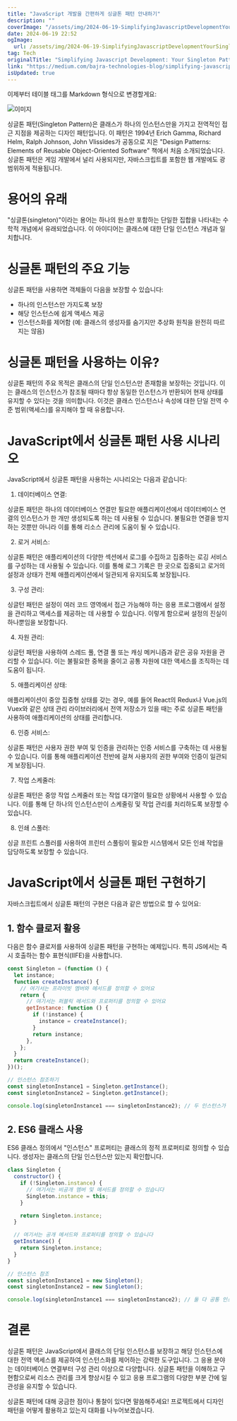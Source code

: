 ```yaml
---
title: "JavaScript 개발을 간편하게 싱글톤 패턴 안내하기"
description: ""
coverImage: "/assets/img/2024-06-19-SimplifyingJavascriptDevelopmentYourSingletonPatternGuide_0.png"
date: 2024-06-19 22:52
ogImage:
  url: /assets/img/2024-06-19-SimplifyingJavascriptDevelopmentYourSingletonPatternGuide_0.png
tag: Tech
originalTitle: "Simplifying Javascript Development: Your Singleton Pattern Guide"
link: "https://medium.com/bajra-technologies-blog/simplifying-javascript-development-your-singleton-pattern-guide-e58db4334489"
isUpdated: true
---
```


이제부터 테이블 태그를 Markdown 형식으로 변경할게요:

![이미지](/assets/img/2024-06-19-SimplifyingJavascriptDevelopmentYourSingletonPatternGuide_0.png)

싱글톤 패턴(Singleton Pattern)은 클래스가 하나의 인스턴스만을 가지고 전역적인 접근 지점을 제공하는 디자인 패턴입니다. 이 패턴은 1994년 Erich Gamma, Richard Helm, Ralph Johnson, John Vlissides가 공동으로 지은 "Design Patterns: Elements of Reusable Object-Oriented Software" 책에서 처음 소개되었습니다. 싱글톤 패턴은 게임 개발에서 널리 사용되지만, 자바스크립트를 포함한 웹 개발에도 광범위하게 적용됩니다.

# 용어의 유래

"싱글톤(singleton)"이라는 용어는 하나의 원소만 포함하는 단일한 집합을 나타내는 수학적 개념에서 유래되었습니다. 이 아이디어는 클래스에 대한 단일 인스턴스 개념과 일치합니다.

<!-- seedividend - 사각형 -->

<ins class="adsbygoogle"
     style="display:block"
     data-ad-client="ca-pub-4877378276818686"
     data-ad-slot="1898504329"
     data-ad-format="auto"
     data-full-width-responsive="true"></ins>

<script>
     (adsbygoogle = window.adsbygoogle || []).push({});
</script>

# 싱글톤 패턴의 주요 기능

싱글톤 패턴을 사용하면 객체들이 다음을 보장할 수 있습니다:

- 하나의 인스턴스만 가지도록 보장
- 해당 인스턴스에 쉽게 액세스 제공
- 인스턴스화를 제어함 (예: 클래스의 생성자를 숨기지만 추상화 원칙을 완전히 따르지는 않음)

# 싱글톤 패턴을 사용하는 이유?

<!-- seedividend - 사각형 -->

<ins class="adsbygoogle"
     style="display:block"
     data-ad-client="ca-pub-4877378276818686"
     data-ad-slot="1898504329"
     data-ad-format="auto"
     data-full-width-responsive="true"></ins>

<script>
     (adsbygoogle = window.adsbygoogle || []).push({});
</script>

싱글톤 패턴의 주요 목적은 클래스의 단일 인스턴스만 존재함을 보장하는 것입니다. 이는 클래스의 인스턴스가 참조될 때마다 항상 동일한 인스턴스가 반환되어 현재 상태를 유지할 수 있다는 것을 의미합니다. 이것은 클래스 인스턴스나 속성에 대한 단일 전역 수준 범위(액세스)를 유지해야 할 때 유용합니다.

# JavaScript에서 싱글톤 패턴 사용 시나리오

JavaScript에서 싱글톤 패턴을 사용하는 시나리오는 다음과 같습니다:

1. 데이터베이스 연결:

<!-- seedividend - 사각형 -->

<ins class="adsbygoogle"
     style="display:block"
     data-ad-client="ca-pub-4877378276818686"
     data-ad-slot="1898504329"
     data-ad-format="auto"
     data-full-width-responsive="true"></ins>

<script>
     (adsbygoogle = window.adsbygoogle || []).push({});
</script>

싱글톤 패턴은 하나의 데이터베이스 연결만 필요한 애플리케이션에서 데이터베이스 연결의 인스턴스가 한 개만 생성되도록 하는 데 사용될 수 있습니다. 불필요한 연결을 방지하는 것뿐만 아니라 이를 통해 리소스 관리에 도움이 될 수 있습니다.

2. 로거 서비스:

싱글톤 패턴은 애플리케이션의 다양한 섹션에서 로그를 수집하고 집중하는 로깅 서비스를 구성하는 데 사용될 수 있습니다. 이를 통해 로그 기록은 한 곳으로 집중되고 로거의 설정과 상태가 전체 애플리케이션에서 일관되게 유지되도록 보장됩니다.

3. 구성 관리:

<!-- seedividend - 사각형 -->

<ins class="adsbygoogle"
     style="display:block"
     data-ad-client="ca-pub-4877378276818686"
     data-ad-slot="1898504329"
     data-ad-format="auto"
     data-full-width-responsive="true"></ins>

<script>
     (adsbygoogle = window.adsbygoogle || []).push({});
</script>

싱글턴 패턴은 설정이 여러 코드 영역에서 접근 가능해야 하는 응용 프로그램에서 설정을 관리하고 액세스를 제공하는 데 사용할 수 있습니다. 이렇게 함으로써 설정의 진실이 하나뿐임을 보장합니다.

4. 자원 관리:

싱글턴 패턴을 사용하여 스레드 풀, 연결 풀 또는 캐싱 메커니즘과 같은 공유 자원을 관리할 수 있습니다. 이는 불필요한 중복을 줄이고 공통 자원에 대한 액세스를 조직하는 데 도움이 됩니다.

5. 애플리케이션 상태:

<!-- seedividend - 사각형 -->

<ins class="adsbygoogle"
     style="display:block"
     data-ad-client="ca-pub-4877378276818686"
     data-ad-slot="1898504329"
     data-ad-format="auto"
     data-full-width-responsive="true"></ins>

<script>
     (adsbygoogle = window.adsbygoogle || []).push({});
</script>

애플리케이션이 중앙 집중형 상태를 갖는 경우, 예를 들어 React의 Redux나 Vue.js의 Vuex와 같은 상태 관리 라이브러리에서 전역 저장소가 있을 때는 주로 싱글톤 패턴을 사용하여 애플리케이션의 상태를 관리합니다.

6. 인증 서비스:

싱글톤 패턴은 사용자 권한 부여 및 인증을 관리하는 인증 서비스를 구축하는 데 사용될 수 있습니다. 이를 통해 애플리케이션 전반에 걸쳐 사용자의 권한 부여와 인증이 일관되게 보장됩니다.

7. 작업 스케줄러:

<!-- seedividend - 사각형 -->

<ins class="adsbygoogle"
     style="display:block"
     data-ad-client="ca-pub-4877378276818686"
     data-ad-slot="1898504329"
     data-ad-format="auto"
     data-full-width-responsive="true"></ins>

<script>
     (adsbygoogle = window.adsbygoogle || []).push({});
</script>

싱글톤 패턴은 중앙 작업 스케줄러 또는 작업 대기열이 필요한 상황에서 사용할 수 있습니다. 이를 통해 단 하나의 인스턴스만이 스케줄링 및 작업 관리를 처리하도록 보장할 수 있습니다.

8. 인쇄 스풀러:

싱글 프린트 스풀러를 사용하여 프린터 스풀링이 필요한 시스템에서 모든 인쇄 작업을 담당하도록 보장할 수 있습니다.

# JavaScript에서 싱글톤 패턴 구현하기

<!-- seedividend - 사각형 -->

<ins class="adsbygoogle"
     style="display:block"
     data-ad-client="ca-pub-4877378276818686"
     data-ad-slot="1898504329"
     data-ad-format="auto"
     data-full-width-responsive="true"></ins>

<script>
     (adsbygoogle = window.adsbygoogle || []).push({});
</script>

자바스크립트에서 싱글톤 패턴의 구현은 다음과 같은 방법으로 할 수 있어요:

## 1. 함수 클로저 활용

다음은 함수 클로저를 사용하여 싱글톤 패턴을 구현하는 예제입니다. 특히 JS에서는 즉시 호출하는 함수 표현식(IIFE)을 사용합니다.

```js
const Singleton = (function () {
  let instance;
  function createInstance() {
    // 여기서는 프라이빗 멤버와 메서드를 정의할 수 있어요
    return {
      // 여기서는 퍼블릭 메서드와 프로퍼티를 정의할 수 있어요
      getInstance: function () {
        if (!instance) {
          instance = createInstance();
        }
        return instance;
      },
    };
  }
  return createInstance();
})();

// 인스턴스 참조하기
const singletonInstance1 = Singleton.getInstance();
const singletonInstance2 = Singleton.getInstance();

console.log(singletonInstance1 === singletonInstance2); // 두 인스턴스가 동일한 인스턴스를 가리키므로 true
```

<!-- seedividend - 사각형 -->

<ins class="adsbygoogle"
     style="display:block"
     data-ad-client="ca-pub-4877378276818686"
     data-ad-slot="1898504329"
     data-ad-format="auto"
     data-full-width-responsive="true"></ins>

<script>
     (adsbygoogle = window.adsbygoogle || []).push({});
</script>

## 2. ES6 클래스 사용

ES6 클래스 정의에서 "인스턴스" 프로퍼티는 클래스의 정적 프로퍼티로 정의할 수 있습니다. 생성자는 클래스의 단일 인스턴스만 있는지 확인합니다.

```js
class Singleton {
  constructor() {
    if (!Singleton.instance) {
      // 여기서는 비공개 멤버 및 메서드를 정의할 수 있습니다
      Singleton.instance = this;
    }

    return Singleton.instance;
  }

  // 여기서는 공개 메서드와 프로퍼티를 정의할 수 있습니다
  getInstance() {
    return Singleton.instance;
  }
}

// 인스턴스 참조
const singletonInstance1 = new Singleton();
const singletonInstance2 = new Singleton();

console.log(singletonInstance1 === singletonInstance2); // 둘 다 공통 인스턴스를 가리키므로 true
```

# 결론

<!-- seedividend - 사각형 -->

<ins class="adsbygoogle"
     style="display:block"
     data-ad-client="ca-pub-4877378276818686"
     data-ad-slot="1898504329"
     data-ad-format="auto"
     data-full-width-responsive="true"></ins>

<script>
     (adsbygoogle = window.adsbygoogle || []).push({});
</script>

싱글톤 패턴은 JavaScript에서 클래스의 단일 인스턴스를 보장하고 해당 인스턴스에 대한 전역 액세스를 제공하여 인스턴스화를 제어하는 강력한 도구입니다. 그 응용 분야는 데이터베이스 연결부터 구성 관리 이상으로 다양합니다. 싱글톤 패턴을 이해하고 구현함으로써 리소스 관리를 크게 향상시킬 수 있고 응용 프로그램의 다양한 부분 간에 일관성을 유지할 수 있습니다.

싱글톤 패턴에 대해 궁금한 점이나 통찰이 있다면 말씀해주세요! 프로젝트에서 디자인 패턴을 어떻게 활용하고 있는지 대화를 나누어보겠습니다.
